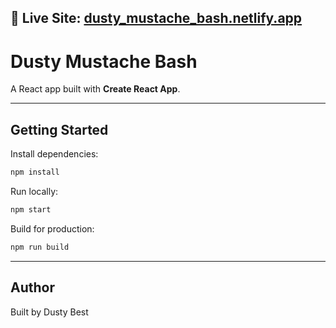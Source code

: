## 🚀 Live Site: [dusty_mustache_bash.netlify.app](https://dusty-mustache-bash.netlify.app)

# Dusty Mustache Bash

A React app built with **Create React App**.

---

## Getting Started

Install dependencies:

```bash
npm install
```

Run locally:

```bash
npm start
```

Build for production:

```bash
npm run build
```

---

## Author

Built by Dusty Best
